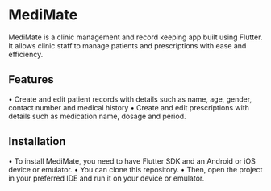 # MediMate
MediMate is a clinic management and record keeping app built using Flutter. It allows clinic staff to manage patients and prescriptions with ease and efficiency.

## Features
• Create and edit patient records with details such as name, age, gender, contact number and medical history
• Create and edit prescriptions with details such as medication name, dosage and period.

## Installation
• To install MediMate, you need to have Flutter SDK and an Android or iOS device or emulator. 
• You can clone this repository.
• Then, open the project in your preferred IDE and run it on your device or emulator.
